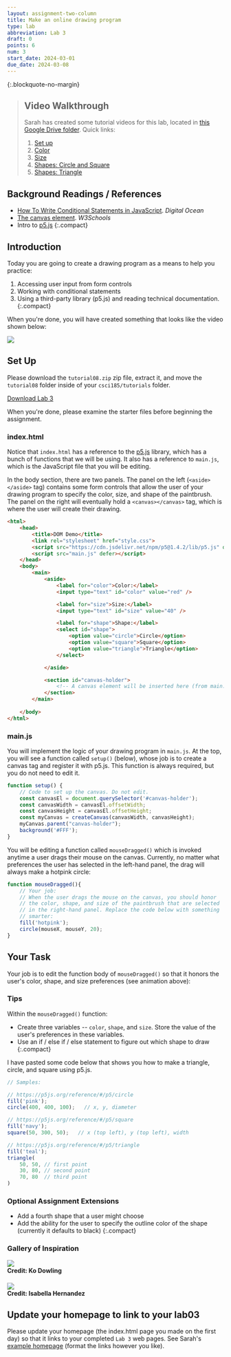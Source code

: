 ```yaml
---
layout: assignment-two-column
title: Make an online drawing program
type: lab
abbreviation: Lab 3
draft: 0
points: 6
num: 3
start_date: 2024-03-01
due_date: 2024-03-08
---
```


<style>
    .caption {
        font-weight: 700;
        margin: 0 0 20px 0;
        text-align: left;
    }

    .medium.frame {
        margin-bottom: 0;
    }

</style>

{:.blockquote-no-margin}
> ## Video Walkthrough
> Sarah has created some tutorial videos for this lab, located in <a href="https://drive.google.com/drive/folders/1CIP8Z983INutQmLRY6IotoHVX-7CzMlQ?usp=drive_link" target="_blank">this Google Drive folder</a>. Quick links:
>
> 1. <a href="https://drive.google.com/file/d/1Svh0Aeby7T3QoO57AVo7ZT2Q9VvnJ4DO/view?usp=sharing" target="_blank">Set up</a>
> 1. <a href="https://drive.google.com/file/d/1ARZBM-MgDEdj8RrLEglhhH52hT18rrm1/view?usp=sharing" target="_blank">Color</a>
> 1. <a href="https://drive.google.com/file/d/16SgwLRI37CxtIpDL8DpMcKvVgr1NGvhR/view?usp=sharing" target="_blank">Size</a>
> 1. <a href="https://drive.google.com/file/d/13Vx-33Un5vFpBK2cm_iB4JfXLfZ0VTUe/view?usp=sharing" target="_blank">Shapes: Circle and Square</a>
> 1. <a href="https://drive.google.com/file/d/1xTIzI5_x5B-7akJKXyfzC2QCpgRp905M/view?usp=sharing" target="_blank">Shapes: Triangle</a>

## Background Readings / References
* <a href="https://www.digitalocean.com/community/tutorials/how-to-write-conditional-statements-in-javascript" target="_blank">How To Write Conditional Statements in JavaScript</a>. <em>Digital Ocean</em>  
* <a href="https://www.w3schools.com/html/html5_canvas.asp" target="_blank">The canvas element</a>. <em>W3Schools</em>  
* Intro to <a href="https://p5js.org/" target="_blank">p5.js</a>
{:.compact}

## Introduction 
Today you are going to create a drawing program as a means to help you practice:
1. Accessing user input from form controls
1. Working with conditional statements
1. Using a third-party library (p5.js) and reading technical documentation.
{:.compact}

When you're done, you will have created something that looks like the video shown below:

<img class="medium frame" src="/spring2024/assets/images/labs/lab03/drawing.gif"/>


## Set Up
Please download the `tutorial08.zip` zip file, extract it, and move the `tutorial08` folder inside of your `csci185/tutorials` folder.

<a href="/spring2024/course-files/labs/lab03.zip" class="nu-button">Download Lab 3 <i class="fas fa-download"></i></a> 

When you're done, please examine the starter files before beginning the assignment.

### index.html
Notice that `index.html` has a reference to the <a href="https://p5js.org/reference/" target="_blank">p5.js</a> library, which has a bunch of functions that we will be using. It also has a reference to `main.js`, which is the JavaScript file that you will be editing.

In the body section, there are two panels. The panel on the left (`<aside></aside>` tag) contains some form controls that allow the user of your drawing program to specify the color, size, and shape of the paintbrush. The panel on the right will eventually hold a `<canvas></canvas>` tag, which is where the user will create their drawing.

```html
<html>
    <head>
        <title>DOM Demo</title>
        <link rel="stylesheet" href="style.css">
        <script src="https://cdn.jsdelivr.net/npm/p5@1.4.2/lib/p5.js" defer></script>
        <script src="main.js" defer></script>
    </head>
    <body>
        <main>
            <aside>
                <label for="color">Color:</label>
                <input type="text" id="color" value="red" />

                <label for="size">Size:</label>
                <input type="text" id="size" value="40" />

                <label for="shape">Shape:</label>
                <select id="shape">
                    <option value="circle">Circle</option>
                    <option value="square">Square</option>
                    <option value="triangle">Triangle</option>
                </select>

            </aside>

            <section id="canvas-holder"> 
                <!-- A canvas element will be inserted here (from main.js) -->
            </section>
        </main>
    
    </body>
</html>
```


### main.js
You will implement the logic of your drawing program in `main.js`. At the top, you will see a function called `setup()` (below), whose job is to create a canvas tag and register it with p5.js. This function is always required, but you do not need to edit it.

```js
function setup() {
    // Code to set up the canvas. Do not edit.
    const canvasEl = document.querySelector('#canvas-holder');
    const canvasWidth = canvasEl.offsetWidth;
    const canvasHeight = canvasEl.offsetHeight; 
    const myCanvas = createCanvas(canvasWidth, canvasHeight);
    myCanvas.parent("canvas-holder");
    background('#FFF');
}
```

You will be editing a function called `mouseDragged()` which is invoked anytime a user drags their mouse on the canvas. Currently, no matter what preferences the user has selected in the left-hand panel, the drag will always make a hotpink circle:

```js
function mouseDragged(){
    // Your job:
    // When the user drags the mouse on the canvas, you should honor
    // the color, shape, and size of the paintbrush that are selected
    // in the right-hand panel. Replace the code below with something
    // smarter:
    fill('hotpink');
    circle(mouseX, mouseY, 20);
}
```

## Your Task
Your job is to edit the function body of `mouseDragged()` so that it honors the user's color, shape, and size preferences (see animation above):


### Tips
Within the `mouseDragged()` function:
* Create three variables -- `color`, `shape`, and `size`. Store the value of the user's preferences in these variables.
* Use an if / else if / else statement to figure out which shape to draw
{:.compact}

I have pasted some code below that shows you how to make a triangle, circle, and square using p5.js.

```js
// Samples:

// https://p5js.org/reference/#/p5/circle
fill('pink');
circle(400, 400, 100);   // x, y, diameter

// https://p5js.org/reference/#/p5/square
fill('navy');
square(50, 300, 50);   // x (top left), y (top left), width

// https://p5js.org/reference/#/p5/triangle
fill('teal');
triangle(
    50, 50, // first point
    30, 80, // second point
    70, 80  // third point
)
```

### Optional Assignment Extensions
* Add a fourth shape that a user might choose
* Add the ability for the user to specify the outline color of the shape (currently it defaults to black)
{:.compact}

### Gallery of Inspiration
<div>
    <img class="medium frame" src="/spring2024/assets/images/labs/lab03/drawing01.png"/>
    <p class="caption">
        Credit: Ko Dowling
    </p>
</div>
<div>
<img class="medium frame" src="/spring2024/assets/images/labs/lab03/drawing02.png"/>
    <p class="caption">
        Credit: Isabella Hernandez
    </p>
</div>


## Update your homepage to link to your lab03
Please update your homepage (the index.html page you made on the first day) so that it links to your completed `Lab 3` web pages. See Sarah's <a href="https://vanwars.github.io/ywtech-javascript" target="_blank">example homepage</a> (format the links however you like).